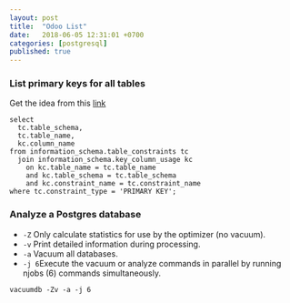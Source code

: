 ```yaml
---
layout: post
title:  "Odoo List"
date:   2018-06-05 12:31:01 +0700
categories: [postgresql]
published: true
---
```


### List primary keys for all tables
Get the idea from this [link](https://dba.stackexchange.com/questions/11032/list-primary-keys-for-all-tables-postgresql)
```
select
  tc.table_schema,
  tc.table_name,
  kc.column_name
from information_schema.table_constraints tc
  join information_schema.key_column_usage kc
    on kc.table_name = tc.table_name
    and kc.table_schema = tc.table_schema
    and kc.constraint_name = tc.constraint_name
where tc.constraint_type = 'PRIMARY KEY';
```

### Analyze a Postgres database
*  `-Z`  Only calculate statistics for use by the optimizer (no vacuum).
*  `-v`  Print detailed information during processing.
*  `-a`  Vacuum all databases.
*  `-j 6`Execute the vacuum or analyze commands in parallel by running njobs (6) commands simultaneously.
```
vacuumdb -Zv -a -j 6
```
